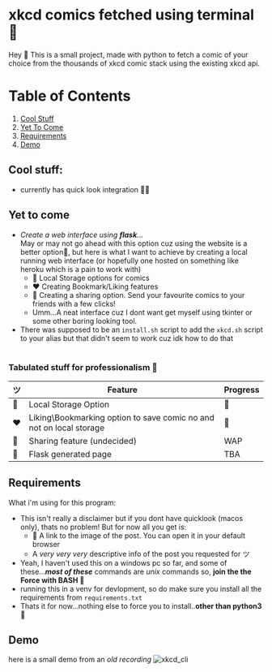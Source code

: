 # xkcd comics fetched using terminal 🥳

Hey 👋
This is a small project, made with python to fetch a comic of your choice from the thousands of xkcd comic stack using the existing xkcd api.


# Table of Contents
1. [Cool Stuff](#cool-stuff)
2. [Yet To Come](#yet-to-come)
3. [Requirements](#requirements)
4. [Demo](#demo)


## Cool stuff: 
<a name="cool-stuff"></a>
- currently has quick look integration 🤯🤯

## Yet to come 
<a name="yet-to-come"></a>
- _Create a web interface using **flask**._..<br />
  May or may not go ahead with this option cuz using the website is a better option🫠, but here is what I want to achieve by creating a local running web interface (or hopefully one hosted on something like heroku which is a pain to work with)
  - 💾 Local Storage options for comics
  - ❤️ Creating Bookmark/Liking features
  - 📩 Creating a sharing option. Send your favourite comics to your friends with a few clicks!
  - Umm...A neat interface cuz I dont want get myself using tkinter or some other boring looking tool.
- There was supposed to be an `install.sh` script to add the `xkcd.sh` script to your alias but that didn't seem to work cuz idk how to do that
  <br /><br />

### Tabulated stuff for professionalism 🫡
  |ツ|**Feature**|**Progress**|
  ---|---|---
  |💾|Local Storage Option|🔘|
  |❤️|Liking\Bookmarking option to save comic no and not on local storage|🔘|
  |📩|Sharing feature (undecided)|WAP|
  |🤔|Flask generated page|TBA|


## Requirements 
<a name="requirements"></a>
What i'm using for this program:
- This isn't really a disclaimer but if you dont have quicklook (macos only), thats no problem! But for now all you get is:
  - 🔗 A link to the image of the post. You can open it in your default browser
  - A _very very very_ descriptive info of the post you requested for ツ
- Yeah, I haven't used this on a windows pc so far, and some of these..._**most of these**_ commands are _unix_ commands so, **join the the Force with BASH 🕺**
- running this in a venv for devlopment, so do make sure you install all the requirements from `requirements.txt`
- Thats it for now...nothing else to force you to install..**other than python3**🐍


## Demo 
<a name="demo"></a>
here is a small demo from an _old recording_
![xkcd_cli](https://github.com/bwaklog/xkcd_view/assets/91192289/e475f168-6286-4636-a4f4-fc8ba1e00351)
